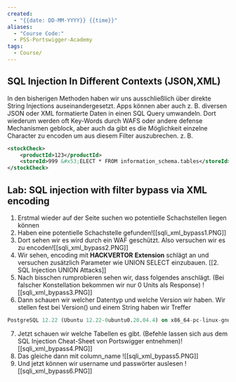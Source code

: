 ```yaml
---
created:
  - "{{date: DD-MM-YYYY}} {{time}}"
aliases:
  - "Course Code:"
  - PSS-Portswigger-Academy
tags:
  - Course/
---
```

## SQL Injection In Different Contexts (JSON,XML)

In den bisherigen Methoden haben wir uns ausschließlich über direkte String Injections auseinandergesetzt. 
Apps können aber auch z. B. diversen JSON oder XML formatierte Daten in einen SQL Query umwandeln. Dort wiederum werden oft Key-Words durch WAFS oder andere defense Mechanismen geblock, aber auch da gibt es die Möglichkeit einzelne Character zu encoden um aus diesem Filter auszubrechen.
z. B.

```xml
<stockCheck> 
	<productId>123</productId> 
	<storeId>999 &#x53;ELECT * FROM information_schema.tables</storeId> 
</stockCheck>
```


## Lab: SQL injection with filter bypass via XML encoding

1. Erstmal wieder auf der Seite suchen wo potentielle Schachstellen liegen können
2. Haben eine potentielle Schachstelle gefunden![[sqli_xml_bypass1.PNG]]
3.  Dort sehen wir es wird durch ein WAF geschützt. Also versuchen wir es zu encoden![[sqli_xml_bypass2.PNG]]
4. Wir sehen, encoding mit **HACKVERTOR** **Extension** schlägt an und versuchen zusätzlich Parameter wie UNION SELECT einzubauen. [[2. SQL Injection UNION Attacks]]
5. Nach bisschen rumprobieren sehen wir, dass folgendes anschlägt. (Bei falscher Konstellation bekommen wir nur 0 Units als Response) ![[sqli_xml_bypass3.PNG]]
6. Dann schauen wir welcher Datentyp und welche Version wir haben. Wir stellen fest bei Version() und einem String haben wir Treffer
```sql
PostgreSQL 12.22 (Ubuntu 12.22-0ubuntu0.20.04.4) on x86_64-pc-linux-gnu, compiled by gcc (Ubuntu 9.4.0-1ubuntu1~20.04.2) 9.4.0, 64-bit
```
   7. Jetzt schauen wir welche Tabellen es gibt. (Befehle lassen sich aus dem SQL Injection Cheat-Sheet von Portswigger entnehmen)![[sqli_xml_bypass4.PNG]]
   8. Das gleiche dann mit column_name ![[sqli_xml_bypass5.PNG]]
   9. Und jetzt können wir username und passwörter auslesen  ![[sqli_xml_bypass6.PNG]]